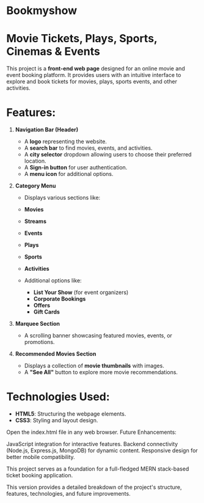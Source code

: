 # Bookmyshow

# Movie Tickets, Plays, Sports, Cinemas & Events

This project is a **front-end web page** designed for an online movie and event booking platform. It provides users with an intuitive interface to explore and book tickets for movies, plays, sports events, and other activities.

# Features:

1. **Navigation Bar (Header)**
   - A **logo** representing the website.
   - A **search bar** to find movies, events, and activities.
   - A **city selector** dropdown allowing users to choose their preferred location.
   - A **Sign-in button** for user authentication.
   - A **menu icon** for additional options.

2. **Category Menu**
     - Displays various sections like:
     - **Movies**
     - **Streams**
     - **Events**
     - **Plays**
     - **Sports**
     - **Activities**
   
   - Additional options like:
     - **List Your Show** (for event organizers)
     - **Corporate Bookings**
     - **Offers**
     - **Gift Cards**

3. **Marquee Section**
   - A scrolling banner showcasing featured movies, events, or promotions.

4. **Recommended Movies Section**
   - Displays a collection of **movie thumbnails** with images.
   - A **"See All"** button to explore more movie recommendations.

# Technologies Used:
- **HTML5**: Structuring the webpage elements.
- **CSS3**: Styling and layout design.

   
Open the index.html file in any web browser.
Future Enhancements:

JavaScript integration for interactive features.
Backend connectivity (Node.js, Express.js, MongoDB) for dynamic content.
Responsive design for better mobile compatibility.


This project serves as a foundation for a full-fledged MERN stack-based ticket booking application.

This version provides a detailed breakdown of the project's structure, features, technologies, and future improvements.







